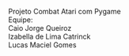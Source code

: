 Projeto Combat Atari com Pygame\
Equipe:\
Caio Jorge Queiroz\
Izabella de Lima Catrinck\
Lucas Maciel Gomes
